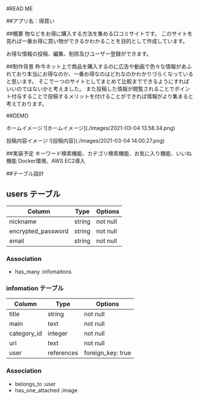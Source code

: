#READ ME

##アプリ名：得買い

##概要
物などをお得に購入する方法を集める口コミサイトです。
このサイトを見れば一番お得に買い物ができるかわかることを目的として作成しています。

お得な情報の投稿、編集、削除及びユーザー登録ができます。

##制作背景
昨今ネット上で商品を購入するのに広告や動画で色々な情報があふれており本当にお得なのか、一番お得なのはどれなのかわかりづらくなっていると思います。
そこで一つのサイトとしてまとめて比較までできるようにすればいいのではないかと考えました。
また投稿した情報が閲覧されることでポイント付与することで投稿するメリットを付けることができれば情報がより集まると考えております。

##DEMO

ホームイメージ
![ホームイメージ](./images/2021-03-04 13.58.34.png)

投稿内容イメージ
![投稿内容](./images/2021-03-04 14.00.27.png)

##実装予定
キーワード検索機能、カテゴリ検索機能、お気に入り機能、いいね機能
Docker環境、AWS EC2導入

##テーブル設計

## users テーブル

| Column             | Type   | Options   |
| ------------------ | ------ | --------- |
| nickname           | string | not null  |
| encrypted_password | string | not null  |
| email              | string | not null  |

### Association
- has_many :infomaitons


### infomation テーブル

| Column        | Type       | Options            |
| ------------- | ---------- | ------------------ |
| title         | string     | not null           |
| main          | text       | not null           |
| category_id   | integer    | not null           |
| url           | text       | not null           |
| user          | references | foreign_key: true  |

### Association
- belongs_to :user
- has_one_attached   :image
